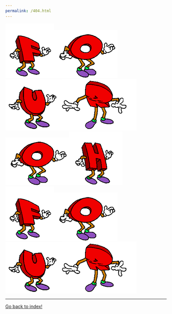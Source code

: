 ```yaml
---
permalink: /404.html
---
```


<html>
<head>
	<title>*404 PAGE NOT FOUND*</title>
	<link rel="icon" href="/images/faceicon.png">
</head>
<body>
	<style>
		body {
			background-image: url("/images/marble.jpg");
		}
	</style>
	<img src="/images/f.gif"><img src="/images/o.gif"><img src="/images/u.gif"><img src="/images/r.gif"><img src="/images/o.gif"><img src="/images/h.gif"><img src="/images/f.gif"><img src="/images/o.gif"><img src="/images/u.gif"><img src="/images/r.gif">
	<hr>
	<a href="/index.html">Go back to index!</a>
</body>
</html>
